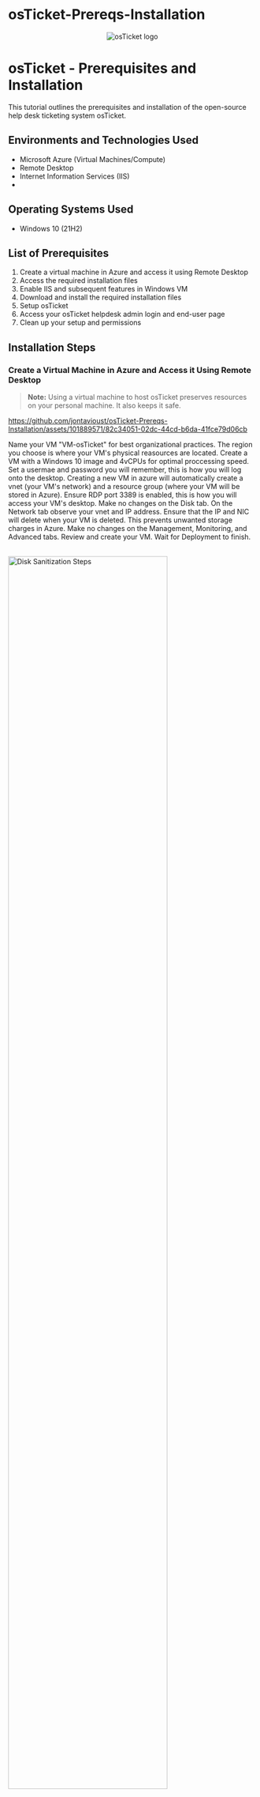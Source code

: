 # osTicket-Prereqs-Installation
<p align="center">
<img src="https://i.imgur.com/Clzj7Xs.png" alt="osTicket logo"/>
</p>

# osTicket - Prerequisites and Installation
This tutorial outlines the prerequisites and installation of the open-source help desk ticketing system osTicket. 


## Environments and Technologies Used

- Microsoft Azure (Virtual Machines/Compute)
- Remote Desktop 
- Internet Information Services (IIS)
- 
## Operating Systems Used

- Windows 10 (21H2)
</b>

## List of Prerequisites

1. Create a virtual machine in Azure and access it using Remote Desktop
2. Access the required installation files
3. Enable IIS and subsequent features in Windows VM
4. Download and install the required installation files
5. Setup osTicket
6. Access your osTicket helpdesk admin login and end-user page
7. Clean up your setup and permissions

## Installation Steps

### Create a Virtual Machine in Azure and Access it Using Remote Desktop
> **Note:**
> Using a virtual machine to host osTicket preserves resources on your personal machine. It also keeps it safe. 

https://github.com/jontavioust/osTicket-Prereqs-Installation/assets/101889571/82c34051-02dc-44cd-b6da-41fce79d06cb
<p>
Name your VM "VM-osTicket" for best organizational practices. The region you choose is where your VM's physical reasources are located. Create a VM with a Windows 10 image and 4vCPUs for optimal proccessing speed. Set a usermae and password you will remember, this is how you will log onto the desktop. Creating a new VM in azure will automatically create a vnet (your VM's network) and a resource group (where your VM will be stored in Azure). Ensure RDP port 3389 is enabled, this is how you will access your VM's desktop. Make no changes on the Disk tab. On the Network tab observe your vnet and IP address. Ensure that the IP and NIC will delete when your VM is deleted. This prevents unwanted storage charges in Azure. Make no changes on the Management, Monitoring, and Advanced tabs. Review and create your VM. Wait for Deployment to finish. 
</p>

<br />
<img src="https://i.imgur.com/4JTyhmj.png" height="80%" width="80%" alt="Disk Sanitization Steps"/>
<img src="https://i.imgur.com/Ije8ot3.png" height="80%" width="80%" alt="Disk Sanitization Steps"/>
<p>
Copy VM-osTicket's public IP address and paste it in Remote Desktop Connection (Windows) or Microsoft Remote Desktop (MacOS). Give it a "friendly name" and log in with the username and password you configured. If using a Windows PC, your log in screen may look different. The functions are still the same. The VM's desktop will populate after a successful login. 
</p>
<br />

### Access the Required Installation Files
<img src="https://i.imgur.com/5pLrt83.png" height="80%" width="80%" alt="Disk Sanitization Steps"/>
Copy and paste [this link](https://drive.google.com/drive/folders/1Jc9E6JWnnyLiUse49tfqYC4zGCkVRwSW?usp=drive_link)  within your Windows VM for easy access to the required instalation files.
<br />


### Enable IIS and Subsequent Features in Windows VM
<img src="https://i.imgur.com/A3a1kaA.png" height="80%" width="80%" alt="Disk Sanitization Steps"/>
<p>
Find IIS: Control Panel -> Programs and Features -> Turn Windows features on or off.
</p>
<br />
<img src="https://i.imgur.com/uEE2Soj.png" height="80%" width="80%" alt="Disk Sanitization Steps"/>
 
<p>In the Windows Features settings enable: [▪️]Internet Information Services -> [▪️]Web Management Tools -> [✔] IIS Management Console.
   
Enable CGI and Common HTTP features: [▪️]World Wide Web Services -> [▪️]Application Development Features -> [✔] CGI -> [▪️]Common HTTP Features.
 </p>
 
<br />

https://github.com/jontavioust/osTicket-Prereqs-Installation/assets/101889571/5b498b8b-833a-4cdf-9b53-fe6f16a606da

<p>Verify IIS functionality with loopback address: Type 127.0.0.1 in Edge browser, the IIS welcome page will populate. </p>
<br />

    
### Download and the Install the Required Installation Files
>**Note:**
>This is the longest step, so each part is broken down for your convenience.

>**Warning:**
>Some of these installation files are out of date, however they are still functional (and free). Because of this, you may come across a stop message; "This file type might be dangerous". Download the files anyway. The isolated VM hosted in Microsoft Azure keeps your personal machine safe.

#### From the Installation Files, download and install PHP Manager for IIS (PHPManagerForIIS_V1.5.0.msi)
<img src="https://i.imgur.com/fEPWtxq.png" height="80%" width="80%" alt="Disk Sanitization Steps"/>

#### From the Installation Files, download and install the Rewrite Module (rewrite_amd64_en-US.msi)
<img src="https://i.imgur.com/uivGncD.png" height="80%" width="80%" alt="Disk Sanitization Steps"/>

#### Create the directory C:\PHP
https://github.com/jontavioust/osTicket-Prereqs-Installation/assets/101889571/1831cfc1-1c34-4aa3-a4f2-9761b01b1439
<p> This PC -> Windows (C:) Drive -> New Folder -> type "PHP". </p> 

#### From the Installation Files, download PHP 7.3.8 (php-7.3.8-nts-Win32-VC15-x86.zip) and unzip the contents into C:\PHP

https://github.com/jontavioust/osTicket-Prereqs-Installation/assets/101889571/92286ab1-c6e0-46a3-8b16-c2224a6001ec
<p>Downloads -> Right click PHP 7.3.8 -> Extract all -> Browse to C:\PHP -> Select folder -> Extract.  </p>

#### From the Installation Files, download and install VC_redist.x86.exe.
<img src="https://i.imgur.com/XSLjqjM.png" height="80%" width="80%" alt="Disk Sanitization Steps"/>
#### From the Installation Files, download and install MySQL 5.5.62 (mysql-5.5.62-win32.msi)
<img src="https://i.imgur.com/B9Ai3lb.png" height="80%" width="80%" alt="Disk Sanitization Steps"/>

https://github.com/jontavioust/osTicket-Prereqs-Installation/assets/101889571/3f15c657-62a2-483f-90ca-ad5e8615d2f3
<p>Typical Setup -> Launch Configuration Wizard (after install) -> Install as Windows Service -> Standard Configuration -> Modify Security Settings ->  Set a password you will remember -> Execute and finish installation. </p>

#### Run IIS as an admin & register PHP from within IIS
https://github.com/jontavioust/osTicket-Prereqs-Installation/assets/101889571/fbcbd092-fc5d-427a-b658-1fc50faa7fcb
<p> Search IIS -> Run as administrator -> PHP manager -> Register new PHP version -> Provide a path to the php executable file (...) -> C:\php\php-7.3.8-nts-Win32-VC15-x86\php.cgi -> Open -> OK.</p>

#### Reload IIS (open IIS and restart the server)
<img src="https://i.imgur.com/aVu9dGT.png" height="80%" width="80%" alt="Disk Sanitization Steps"/>
<p>You can also click stop and then start.</p>

#### From the installation files, install osTicket v1.15.8
<img src="https://i.imgur.com/Npw4tso.png" height="80%" width="80%" alt="Disk Sanitization Steps"/>
<p>The osTicket zip does not have an installation manager like the previous files. Access it from the Downloads section in the File Explorer.</p>

#### Copy, extract, and rename the "Upload" folder within osTicket zip
https://github.com/jontavioust/osTicket-Prereqs-Installation/assets/101889571/4d5096ff-4161-45b0-b07a-272742b81c93
<p>Double click osTicket in Downloads -> Right click "upload" folder and copy -> Paste the "upload" folder in c:\inetpub\wwwroot -> After extraction, rename “upload” to “osTicket” within c:\inetpub\wwwroot.</p>

#### Launch osTicket in Microsoft Edge 
<img src="https://i.imgur.com/ajsNuXV.png" height="80%" width="80%" alt="Disk Sanitization Steps"/>
<p> VM-osTicket -> Sites -> Default Website -> osTicket -> On the right, click “Browse *:80”. The osTicket installation page will populate in the Edge browser.</p>

> **Note:**
> If you receive an error in Edge, check to see if you properly registered PHP from within IIS's PHP manger. 

#### Enable PHP extensions
https://github.com/jontavioust/osTicket-Prereqs-Installation/assets/101889571/6c35aa76-de1a-4a45-accd-92600fa9bb3c
<p>After launching osTicket, notice that some extensions are disabled. The required extensions are PHP IMAP, Intl, and Zend OPcache. 
    
Enable extensions in IIS Manager: VM-osTicket -> Sites -> Default Website -> osTicket -> Double click PHP Manager -> Enable and disable an extension -> Enable: php_imap.dll, php_intl.dll, php_opcache.dll -> Refresh the osTicket site, observe the changes. </p>

#### Rename: ost-sampleconfig.php
https://github.com/jontavioust/osTicket-Prereqs-Installation/assets/101889571/ba208a15-d350-4699-ac9e-aa3999a941bd
<p>From: C:\inetpub\wwwroot\osTicket\include\ost-sampleconfig.php ➡️ To: C:\inetpub\wwwroot\osTicket\include\ost-config.php. (delete "sample"). 
    
>**Note:**
> Arrive at the file by clicking the relevant folders (like in the walk-through) or copy and paste the path name into File Explorer.</p>

#### Assign permissions to ost-config.php
https://github.com/jontavioust/osTicket-Prereqs-Installation/assets/101889571/042fb3d9-4a48-4b46-a621-5090a116f54d
<p> Observe the file path to access C:\inetpub\wwwroot\osTicket\include\ost-config.php.ost-config.php. 
    
Assign permissions: Right click ost-config.php -> Properties -> Security -> Advanced -> Disable inheritance -> Remove all -> Add -> Select principal -> type "everyone" -> Check names -> OK -> [✔️]Full control -> OK -> Apply -> OK.
</p>  

#### From the Installation Files, download HeidiSQL. Install and begin a new session
<img src="https://i.imgur.com/S3ZVygu.png" height="80%" width="80%" alt="Disk Sanitization Steps"/>
> **Note:**
> Heidi SQL may download as a word document. If so, open the document and click the link to download the file 

https://github.com/jontavioust/osTicket-Prereqs-Installation/assets/101889571/831961e7-4af3-4806-9c50-bfd985eb8427
<p> Accept the agreement and let the installation manager guide you. 

After installation, the session manager will automatically populate: Click "➕New -> Right click to remane the new session "osTicket" -> observe that the MySQL database username is "root" -> Set a password you will remember. This database information is required to configure osTicket Basic Installation. </p>

<br />

### Setup osTicket 
<img src="https://i.imgur.com/hNuH8Xw.png" height="80%" width="80%" alt="Disk Sanitization Steps"/>
<p>In the browser, complete the System Settings and Admin User sections of osTicket Basic Installation. The Default Email receives email from end-users. The Admin User portion is how you will log into the helpdesk.</p>

<img src="https://i.imgur.com/W5Q6Uzt.png" height="80%" width="80%" alt="Disk Sanitization Steps"/>
<p> Scroll to the Database section. The MySQL database is "osTicket". The MySQL username is "root". Use the password you configured in HeidiSQL. Click: Install Now. </p>
<br />

### Access your Helpdesk Admin Login and End-user Page<p>Verify that your admin login works.</p>
<img src="https://i.imgur.com/fLQ95z6.png" height="80%" width="80%" alt="Disk Sanitization Steps"/>
<br />

### Clean Up Your Setup and Permissions
<img src="https://i.imgur.com/1CoIFAC.png" height="80%" width="80%" alt="Disk Sanitization Steps"/>
<p>Delete: C:\inetpub\wwwroot\osTicket\setup. 

Set Permissions to Read Only: C:\inetpub\wwwroot\osTicket\include\ost-config.php</p>
<br />

### osTicket - Prerequisites and Installation Complete!👏🏾

